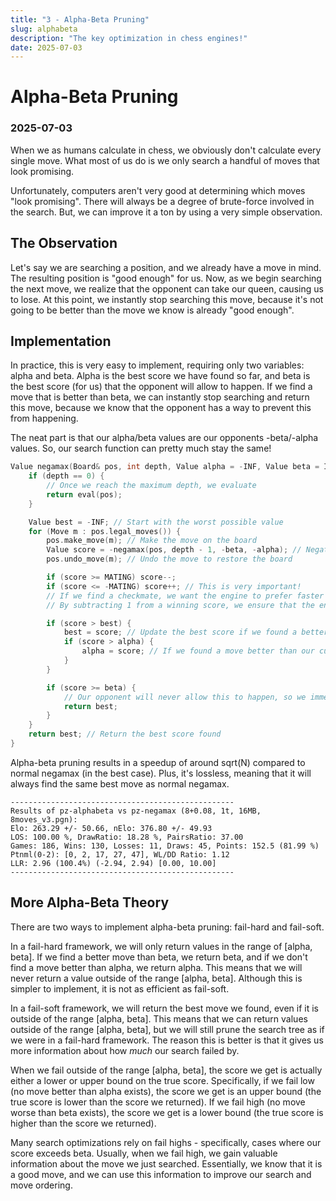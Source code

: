 ```yaml
---
title: "3 - Alpha-Beta Pruning"
slug: alphabeta
description: "The key optimization in chess engines!"
date: 2025-07-03
---
```


# Alpha-Beta Pruning
### 2025-07-03

When we as humans calculate in chess, we obviously don't calculate every single move. What most of us do is we only search a handful of moves that look promising.

Unfortunately, computers aren't very good at determining which moves "look promising". There will always be a degree of brute-force involved in the search. But, we can improve it a ton by using a very simple observation.

## The Observation

Let's say we are searching a position, and we already have a move in mind. The resulting position is "good enough" for us. Now, as we begin searching the next move, we realize that the opponent can take our queen, causing us to lose. At this point, we instantly stop searching this move, because it's not going to be better than the move we know is already "good enough".

## Implementation

In practice, this is very easy to implement, requiring only two variables: alpha and beta. Alpha is the best score we have found so far, and beta is the best score (for us) that the opponent will allow to happen. If we find a move that is better than beta, we can instantly stop searching and return this move, because we know that the opponent has a way to prevent this from happening.

The neat part is that our alpha/beta values are our opponents -beta/-alpha values. So, our search function can pretty much stay the same!

```cpp
Value negamax(Board& pos, int depth, Value alpha = -INF, Value beta = INF) {
	if (depth == 0) {
		// Once we reach the maximum depth, we evaluate
		return eval(pos);
	}

	Value best = -INF; // Start with the worst possible value
	for (Move m : pos.legal_moves()) {
		pos.make_move(m); // Make the move on the board
		Value score = -negamax(pos, depth - 1, -beta, -alpha); // Negate the score for our perspective
		pos.undo_move(m); // Undo the move to restore the board

		if (score >= MATING) score--;
		if (score <= -MATING) score++; // This is very important!
		// If we find a checkmate, we want the engine to prefer faster mates.
		// By subtracting 1 from a winning score, we ensure that the engine prefers mates in fewer moves (or tries to survive as long as possible).

		if (score > best) {
			best = score; // Update the best score if we found a better one
			if (score > alpha) {
				alpha = score; // If we found a move better than our current best move, update it
			}
		}

		if (score >= beta) {
			// Our opponent will never allow this to happen, so we immediately terminate.
			return best;
		}
	}
	return best; // Return the best score found
}
```

Alpha-beta pruning results in a speedup of around sqrt(N) compared to normal negamax (in the best case). Plus, it's lossless, meaning that it will always find the same best move as normal negamax.

```
--------------------------------------------------
Results of pz-alphabeta vs pz-negamax (8+0.08, 1t, 16MB, 8moves_v3.pgn):
Elo: 263.29 +/- 50.66, nElo: 376.80 +/- 49.93
LOS: 100.00 %, DrawRatio: 18.28 %, PairsRatio: 37.00
Games: 186, Wins: 130, Losses: 11, Draws: 45, Points: 152.5 (81.99 %)
Ptnml(0-2): [0, 2, 17, 27, 47], WL/DD Ratio: 1.12
LLR: 2.96 (100.4%) (-2.94, 2.94) [0.00, 10.00]
--------------------------------------------------
```

## More Alpha-Beta Theory

There are two ways to implement alpha-beta pruning: fail-hard and fail-soft.

In a fail-hard framework, we will only return values in the range of [alpha, beta]. If we find a better move than beta, we return beta, and if we don't find a move better than alpha, we return alpha. This means that we will never return a value outside of the range [alpha, beta]. Although this is simpler to implement, it is not as efficient as fail-soft.

In a fail-soft framework, we will return the best move we found, even if it is outside of the range [alpha, beta]. This means that we can return values outside of the range [alpha, beta], but we will still prune the search tree as if we were in a fail-hard framework. The reason this is better is that it gives us more information about how *much* our search failed by.

When we fail outside of the range [alpha, beta], the score we get is actually either a lower or upper bound on the true score. Specifically, if we fail low (no move better than alpha exists), the score we get is an upper bound (the true score is lower than the score we returned). If we fail high (no move worse than beta exists), the score we get is a lower bound (the true score is higher than the score we returned).

Many search optimizations rely on fail highs - specifically, cases where our score exceeds beta. Usually, when we fail high, we gain valuable information about the move we just searched. Essentially, we know that it is a good move, and we can use this information to improve our search and move ordering.
